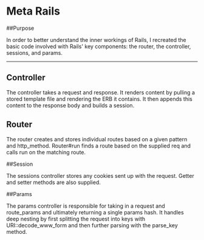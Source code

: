 # Meta Rails


##Purpose

In order to better understand the inner workings of Rails, I recreated the basic code involved with Rails' key components: the router, the controller, sessions, and params.

----
## Controller

The controller takes a request and response. It renders content by pulling a stored template file and rendering the ERB it contains. It then appends this content to the response body and builds a session.

## Router

The router creates and stores individual routes based on a given pattern and http_method. Router#run finds a route based on the supplied req and calls run on the matching route.

##Session

The sessions controller stores any cookies sent up with the request. Getter and setter methods are also supplied.

##Params

The params controller is responsible for taking in a request and route_params and ultimately returning a single params hash. It handles deep nesting by first splitting the request into keys with URI::decode_www_form and then further parsing with the parse_key method.

